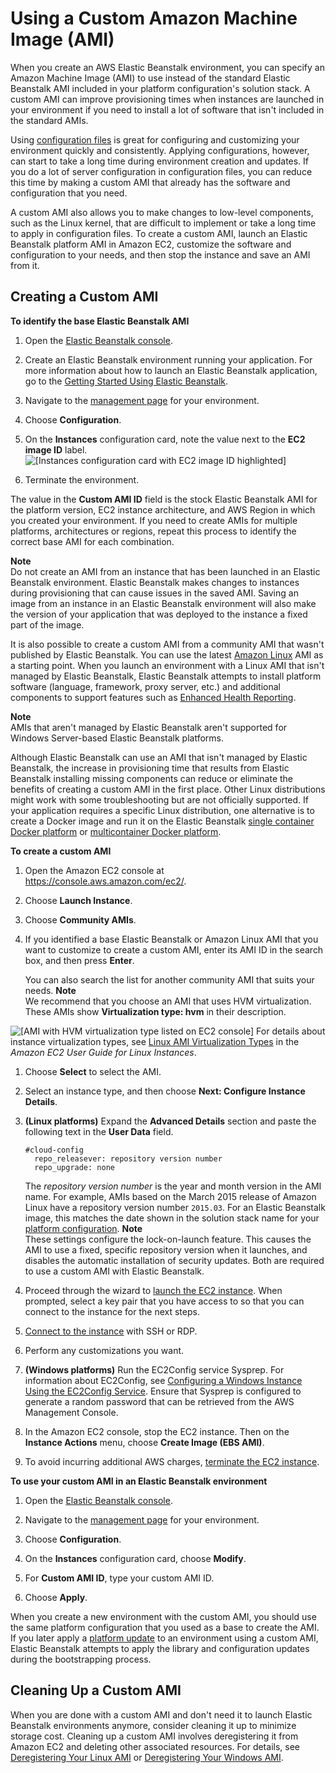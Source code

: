 # Using a Custom Amazon Machine Image \(AMI\)<a name="using-features.customenv"></a>

When you create an AWS Elastic Beanstalk environment, you can specify an Amazon Machine Image \(AMI\) to use instead of the standard Elastic Beanstalk AMI included in your platform configuration's solution stack\. A custom AMI can improve provisioning times when instances are launched in your environment if you need to install a lot of software that isn't included in the standard AMIs\.

Using [configuration files](ebextensions.md) is great for configuring and customizing your environment quickly and consistently\. Applying configurations, however, can start to take a long time during environment creation and updates\. If you do a lot of server configuration in configuration files, you can reduce this time by making a custom AMI that already has the software and configuration that you need\.

A custom AMI also allows you to make changes to low\-level components, such as the Linux kernel, that are difficult to implement or take a long time to apply in configuration files\. To create a custom AMI, launch an Elastic Beanstalk platform AMI in Amazon EC2, customize the software and configuration to your needs, and then stop the instance and save an AMI from it\.

## Creating a Custom AMI<a name="using-features.customenv.create"></a>

**To identify the base Elastic Beanstalk AMI**

1. Open the [Elastic Beanstalk console](https://console.aws.amazon.com/elasticbeanstalk)\.

1. Create an Elastic Beanstalk environment running your application\. For more information about how to launch an Elastic Beanstalk application, go to the [Getting Started Using Elastic Beanstalk](GettingStarted.md)\.

1. Navigate to the [management page](environments-console.md) for your environment\.

1. Choose **Configuration**\.

1. On the **Instances** configuration card, note the value next to the **EC2 image ID** label\.  
![\[Instances configuration card with EC2 image ID highlighted\]](http://docs.aws.amazon.com/elasticbeanstalk/latest/dg/images/environments-cfg-customami-imageid.png)

1. Terminate the environment\.

The value in the **Custom AMI ID** field is the stock Elastic Beanstalk AMI for the platform version, EC2 instance architecture, and AWS Region in which you created your environment\. If you need to create AMIs for multiple platforms, architectures or regions, repeat this process to identify the correct base AMI for each combination\.

**Note**  
Do not create an AMI from an instance that has been launched in an Elastic Beanstalk environment\. Elastic Beanstalk makes changes to instances during provisioning that can cause issues in the saved AMI\. Saving an image from an instance in an Elastic Beanstalk environment will also make the version of your application that was deployed to the instance a fixed part of the image\.

It is also possible to create a custom AMI from a community AMI that wasn't published by Elastic Beanstalk\. You can use the latest [Amazon Linux](https://aws.amazon.com/amazon-linux-ami/) AMI as a starting point\. When you launch an environment with a Linux AMI that isn't managed by Elastic Beanstalk, Elastic Beanstalk attempts to install platform software \(language, framework, proxy server, etc\.\) and additional components to support features such as [Enhanced Health Reporting](health-enhanced.md)\. 

**Note**  
AMIs that aren't managed by Elastic Beanstalk aren't supported for Windows Server\-based Elastic Beanstalk platforms\.

Although Elastic Beanstalk can use an AMI that isn't managed by Elastic Beanstalk, the increase in provisioning time that results from Elastic Beanstalk installing missing components can reduce or eliminate the benefits of creating a custom AMI in the first place\. Other Linux distributions might work with some troubleshooting but are not officially supported\. If your application requires a specific Linux distribution, one alternative is to create a Docker image and run it on the Elastic Beanstalk [single container Docker platform](single-container-docker.md) or [multicontainer Docker platform](create_deploy_docker_ecs.md)\.

**To create a custom AMI**

1. Open the Amazon EC2 console at [https://console\.aws\.amazon\.com/ec2/](https://console.aws.amazon.com/ec2/)\.

1. Choose **Launch Instance**\.

1. Choose **Community AMIs**\.

1. If you identified a base Elastic Beanstalk or Amazon Linux AMI that you want to customize to create a custom AMI, enter its AMI ID in the search box, and then press **Enter**\.

   You can also search the list for another community AMI that suits your needs\.
**Note**  
We recommend that you choose an AMI that uses HVM virtualization\. These AMIs show **Virtualization type: hvm** in their description\.  

![\[AMI with HVM virtualization type listed on EC2 console\]](http://docs.aws.amazon.com/elasticbeanstalk/latest/dg/images/using-features-customenv-hvm-ami.png)
For details about instance virtualization types, see [Linux AMI Virtualization Types](https://docs.aws.amazon.com/AWSEC2/latest/UserGuide/virtualization_types.html) in the *Amazon EC2 User Guide for Linux Instances*\.

1. Choose **Select** to select the AMI\.

1. Select an instance type, and then choose **Next: Configure Instance Details**\.

1. **\(Linux platforms\)** Expand the **Advanced Details** section and paste the following text in the **User Data** field\.

   ```
   #cloud-config
     repo_releasever: repository version number
     repo_upgrade: none
   ```

   The *repository version number* is the year and month version in the AMI name\. For example, AMIs based on the March 2015 release of Amazon Linux have a repository version number `2015.03`\. For an Elastic Beanstalk image, this matches the date shown in the solution stack name for your [platform configuration](concepts.platforms.md)\.
**Note**  
These settings configure the lock\-on\-launch feature\. This causes the AMI to use a fixed, specific repository version when it launches, and disables the automatic installation of security updates\. Both are required to use a custom AMI with Elastic Beanstalk\.

1. Proceed through the wizard to [launch the EC2 instance](https://docs.aws.amazon.com/AWSEC2/latest/UserGuide/launching-an-instance.html)\. When prompted, select a key pair that you have access to so that you can connect to the instance for the next steps\.

1.  [Connect to the instance](https://docs.aws.amazon.com/AWSEC2/latest/UserGuide/AccessingInstances.html) with SSH or RDP\.

1. Perform any customizations you want\.

1. **\(Windows platforms\)** Run the EC2Config service Sysprep\. For information about EC2Config, see [Configuring a Windows Instance Using the EC2Config Service](https://docs.aws.amazon.com/AWSEC2/latest/WindowsGuide/UsingConfig_WinAMI.html)\. Ensure that Sysprep is configured to generate a random password that can be retrieved from the AWS Management Console\.

1. In the Amazon EC2 console, stop the EC2 instance\. Then on the **Instance Actions** menu, choose **Create Image \(EBS AMI\)**\.

1. To avoid incurring additional AWS charges, [terminate the EC2 instance](http://docs.aws.amazon.com/AWSEC2/latest/UserGuide/terminating-instances.html)\.

**To use your custom AMI in an Elastic Beanstalk environment**

1. Open the [Elastic Beanstalk console](https://console.aws.amazon.com/elasticbeanstalk)\.

1. Navigate to the [management page](environments-console.md) for your environment\.

1. Choose **Configuration**\.

1. On the **Instances** configuration card, choose **Modify**\.

1. For **Custom AMI ID**, type your custom AMI ID\.

1. Choose **Apply**\.

When you create a new environment with the custom AMI, you should use the same platform configuration that you used as a base to create the AMI\. If you later apply a [platform update](using-features.platform.upgrade.md) to an environment using a custom AMI, Elastic Beanstalk attempts to apply the library and configuration updates during the bootstrapping process\.

## Cleaning Up a Custom AMI<a name="using-features.customenv.cleanup"></a>

When you are done with a custom AMI and don't need it to launch Elastic Beanstalk environments anymore, consider cleaning it up to minimize storage cost\. Cleaning up a custom AMI involves deregistering it from Amazon EC2 and deleting other associated resources\. For details, see [Deregistering Your Linux AMI](https://docs.aws.amazon.com/AWSEC2/latest/UserGuide/deregister-ami.html) or [Deregistering Your Windows AMI](https://docs.aws.amazon.com/AWSEC2/latest/WindowsGuide/deregister-ami.html)\.